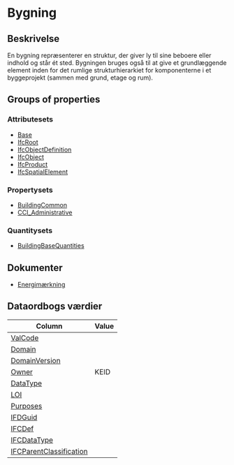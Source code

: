 # Bygning

## Beskrivelse

En bygning repræsenterer en struktur, der giver ly til sine beboere eller indhold og står ét sted. Bygningen bruges også til at give et grundlæggende element inden for det rumlige strukturhierarkiet for komponenterne i et byggeprojekt (sammen med grund, etage og rum).

## Groups of properties

### Attributesets

- [Base](../../../GroupsOfAttributes/Base.md)
- [IfcRoot](../../../GroupsOfAttributes/IfcRoot.md)
- [IfcObjectDefinition](../../../GroupsOfAttributes/IfcObjectDefinition.md)
- [IfcObject](../../../GroupsOfAttributes/IfcObject.md)
- [IfcProduct](../../../GroupsOfAttributes/IfcProduct.md)
- [IfcSpatialElement](../../Sets/Attributesets/IfcSpatialElement.md)

### Propertysets

- [BuildingCommon](../../../PropertySets/BuildingCommon.md)
- [CCI_Administrative](../../GroupsOfProperties/CCI_Administrative.md)

### Quantitysets

- [BuildingBaseQuantities](../../../QuantitySets/BuildingBaseQuantities.md)

## Dokumenter

- [Energimærkning](../../Documents/Energimaerkning.md)

## Dataordbogs værdier

| Column                                                                 | Value |
| ---------------------------------------------------------------------- | ----- |
| [ValCode](../../Attributes/ValCode.md)                                 |       |
| [Domain](../../Attributes/Domain.md)                                   |       |
| [DomainVersion](../../Attributes/DomainVersion.md)                     |       |
| [Owner](../../Attributes/Owner.md)                                     | KEID  |
| [DataType](../../Attributes/DataType.md)                               |       |
| [LOI](../../Attributes/LOI.md)                                         |       |
| [Purposes](../../Attributes/LOI.md)                                    |       |
| [IFDGuid](../../Attributes/IFDGuid.md)                                 |       |
| [IFCDef](../../Attributes/IFCDef.md)                                   |       |
| [IFCDataType](../../Attributes/IFCDataType.md)                         |       |
| [IFCParentClassification](../../Attributes/IFCParentClassification.md) |       |
